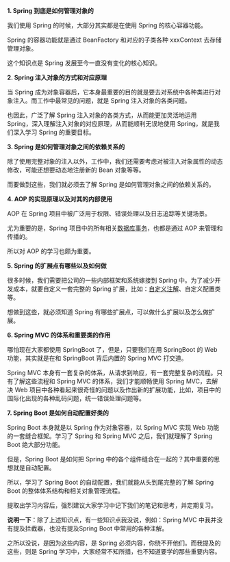 **1. Spring 到底是如何管理对象的**

我们使用 Spring 的时候，大部分其实都是在使用 Spring 的核心容器功能。

Spring 的容器功能就是通过 BeanFactory 和对应的子类各种 xxxContext 去存储管理对象。

这个知识点是 Spring 发展至今一直没有变化的核心知识。

**2. Spring 注入对象的方式和对应原理**

当 Spring 成为对象容器后，它本身最重要的目的就是要去对系统中各种类进行对象注入。而工作中最常见的问题，就是 Spring 注入对象的各类问题。

也因此，广泛了解 Spring 注入对象的各类方式，从而能更加灵活地运用 Spring，深入理解注入对象的对应原理，从而能顺利无误地使用 Spring，就是我们深入学习 Spring 的重要目标。

**3. Spring 是如何管理对象之间的依赖关系的**

除了使用完整对象的注入以外，工作中，我们还需要考虑对被注入对象属性的动态修改，可能还想要动态地注册新的 Bean 对象等等。

而要做到这些，我们就必须去了解 Spring 是如何管理对象之间的依赖关系的。

**4. AOP 的实现原理以及对其的内部使用**

AOP 在 Spring 项目中被广泛用于权限、错误处理以及日志追踪等关键场景。

尤为重要的是，Spring 项目中的所有相关[数据库事务](https://www.zhihu.com/search?q=数据库事务&search_source=Entity&hybrid_search_source=Entity&hybrid_search_extra={"sourceType"%3A"article"%2C"sourceId"%3A"472022475"})，也都是通过 AOP 来管理和传播的。

所以对 AOP 的学习也颇为重要。

**5. Spring 的扩展点有哪些以及如何做**

很多时候，我们需要把公司的一些内部框架和系统嫁接到 Spring 中。为了减少开发成本，就要自定义一套完整的 Spring 扩展，比如：[自定义注解](https://www.zhihu.com/search?q=自定义注解&search_source=Entity&hybrid_search_source=Entity&hybrid_search_extra={"sourceType"%3A"article"%2C"sourceId"%3A"472022475"})、自定义配置类等。

想做到这些，就必须知道 Spring 有哪些扩展点，可以做什么扩展以及怎么做扩展。

**6. Spring MVC 的体系和重要类的作用**

哪怕现在大家都使用 SpringBoot 了，但是，只要我们在用 SpringBoot 的 Web 功能，其实就是在和 SpringBoot 背后内置的 Spring MVC 打交道。

Spring MVC 本身有一套复杂的体系，从请求到响应，有一套完整复杂的流程。只有了解这些流程和 Spring MVC 的体系，我们才能顺畅使用 Spring MVC，去解决 Web 项目中各种看起来很奇怪的问题以及作出新的扩展功能，比如，项目中的国际化出现的各种乱码问题，统一错误处理问题等。

**7. Spring Boot 是如何自动配置好类的**

Spring Boot 本身就是以 Spring 作为对象容器，以 Spring MVC 实现 Web 功能的一套缝合框架。学习了 Spring 和 Spring MVC 之后，我们就理解了 Spring Boot 绝大部分功能。

但是，Spring Boot 是如何把 Spring 中的各个组件缝合在一起的？其中重要的思想就是自动配置。

所以，学习了 Spring Boot 的自动配置，我们就能从头到尾完整的了解 Spring Boot 的整体体系结构和相关对象管理流程。

提取出学习内容后，强烈建议大家学习中记下我们的笔记和思考，并定期复习。

**说明一下**：除了上述知识点，有一些知识点我没说，例如：Spring MVC 中我并没有提及拦截器，也没有提及Spring Boot 中常用的各种注解。

之所以没说，是因为这些内容，是 Spring 必须内容，你绕不开他们。而我提及的这些，则是 Spring 学习中，大家经常不知所措，也不知道要学的那些重要内容。